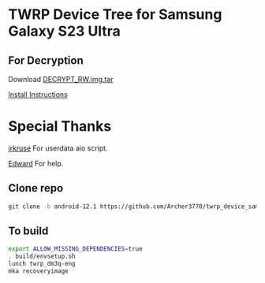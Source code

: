 # TWRP Device Tree for Samsung Galaxy S23 Ultra

## For Decryption
Download [DECRYPT_RW.img.tar](https://github.com/Archer3770/Release/releases/download/Release/USERDATA_AIO_SM-S918x_DECRYPT_RW.img.tar) 

[Install Instructions](https://xdaforums.com/t/sm-s918b-0-one-ui-6-1-userdata_aio-odin-flashable-to-remove-encryption-make-rom-rw-install-twrp-root-use-on-stock-firmware-unlocked-bootloaders.4610061/)

# Special Thanks 
[jrkruse](https://xdaforums.com/m/jrkruse.1949695/) For userdata aio script.

[Edward](https://github.com/edward0181) For help.

## Clone repo
```bash 
git clone -b android-12.1 https://github.com/Archer3770/twrp_device_samsung_dm3q device/samsung/dm3q
```

## To build 
```bash
export ALLOW_MISSING_DEPENDENCIES=true
. build/envsetup.sh
lunch twrp_dm3q-eng
mka recoveryimage
```
